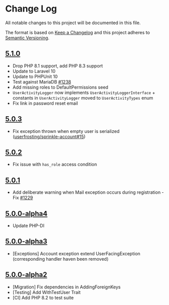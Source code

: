 # Change Log

All notable changes to this project will be documented in this file.

The format is based on [Keep a Changelog](http://keepachangelog.com/en/1.0.0/)
and this project adheres to [Semantic Versioning](http://semver.org/spec/v2.0.0.html).

## [5.1.0](https://github.com/userfrosting/sprinkle-account/compare/5.0.1...5.1.0)
- Drop PHP 8.1 support, add PHP 8.3 support
- Update to Laravel 10
- Update to PHPUnit 10
- Test against MariaDB [#1238](https://github.com/userfrosting/UserFrosting/issues/1238)
- Add missing roles to DefaultPermissions seed
- `UserActivityLogger` now implements `UserActivityLoggerInterface` + constants in `UserActivityLogger` moved to `UserActivityTypes` enum
- Fix link in password reset email

## [5.0.3](https://github.com/userfrosting/sprinkle-account/compare/5.0.2...5.0.3)
- Fix exception thrown when empty user is serialized ([userfrosting/sprinkle-account#15](https://github.com/userfrosting/sprinkle-account/pull/15))

## [5.0.2](https://github.com/userfrosting/sprinkle-account/compare/5.0.1...5.0.2)
- Fix issue with `has_role` access condition

## [5.0.1](https://github.com/userfrosting/sprinkle-account/compare/5.0.0...5.0.1)
- Add deliberate warning when Mail exception occurs during registration - Fix [#1229](https://github.com/userfrosting/UserFrosting/issues/1229)

## [5.0.0-alpha4](https://github.com/userfrosting/sprinkle-account/compare/5.0.0-alpha3...5.0.0-alpha4)
- Update PHP-DI

## [5.0.0-alpha3](https://github.com/userfrosting/sprinkle-account/compare/5.0.0-alpha2...5.0.0-alpha3)
- [Exceptions] Account exception extend UserFacingException (corresponding handler haven been removed)

## [5.0.0-alpha2](https://github.com/userfrosting/sprinkle-account/compare/5.0.0-alpha1...5.0.0-alpha2)
- [Migration] Fix dependencies in AddingForeignKeys
- [Testing] Add WithTestUser Trait
- [CI] Add PHP 8.2 to test suite
